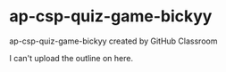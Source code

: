 # ap-csp-quiz-game-bickyy
ap-csp-quiz-game-bickyy created by GitHub Classroom

I can't upload the outline on here. 
